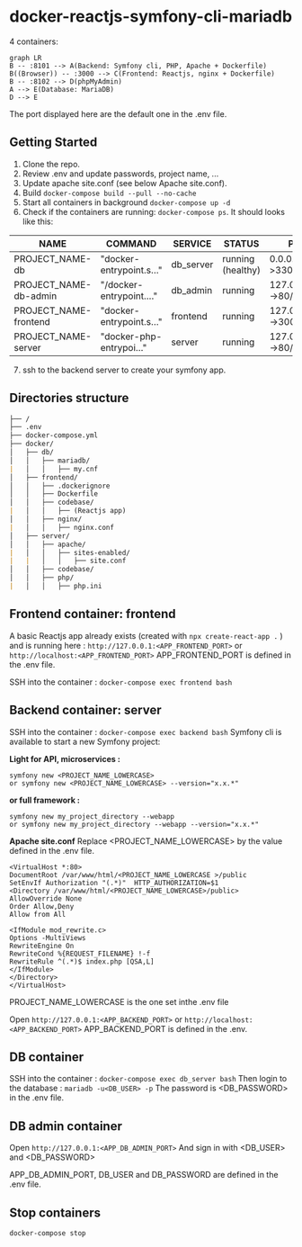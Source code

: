# docker-reactjs-symfony-cli-mariadb

4 containers:
```mermaid
graph LR
B -- :8101 --> A(Backend: Symfony cli, PHP, Apache + Dockerfile)  
B((Browser)) -- :3000 --> C(Frontend: Reactjs, nginx + Dockerfile)
B -- :8102 --> D(phpMyAdmin)
A --> E(Database: MariaDB)
D --> E

```
The port displayed here are the default one in the .env file. 

## Getting Started

 1. Clone the repo.
 2. Review .env and update passwords, project name, ...
 3. Update apache site.conf (see below Apache site.conf).
 4. Build  `docker-compose build --pull --no-cache`
 5. Start all containers in background `docker-compose up -d`
 6. Check if the containers are running: `docker-compose ps`. It should looks like this:

|NAME             |COMMAND   |SERVICE  | STATUS | PORTS|
|-----------------|----------|---------|--------|------|
|PROJECT_NAME-db|"docker-entrypoint.s…" |db_server | running (healthy) | 0.0.0.0:33017->3306/tcp|
|PROJECT_NAME-db-admin |"/docker-entrypoint.…" |db_admin | running | 127.0.0.1:8102->80/tcp|
|PROJECT_NAME-frontend |"docker-entrypoint.s…"|frontend| running | 127.0.0.1:3000->3000/tcp |
|PROJECT_NAME-server |"docker-php-entrypoi…"|server| running | 127.0.0.1:8101->80/tcp |

 7. ssh to the backend server to create your symfony app.
 
 
## Directories structure
```markdown
├── /
├── .env
├── docker-compose.yml
├── docker/
│   ├── db/
│   │   ├── mariadb/
|   │   │   ├── my.cnf
│   ├── frontend/
│   │   ├── .dockerignore
│   │   ├── Dockerfile
│   │   ├── codebase/
|   │   │   ├── (Reactjs app)
│   │   ├── nginx/
|   │   │   ├── nginx.conf
│   ├── server/
│   │   ├── apache/
|   │   │   ├── sites-enabled/
|   |   │   │   ├── site.conf
│   │   ├── codebase/
│   │   ├── php/
|   │   │   ├── php.ini
```

## Frontend container: frontend

A basic Reactjs app already exists (created with ```
npx create-react-app .
``` ) and is running here :  `http://127.0.0.1:<APP_FRONTEND_PORT>` or `http://localhost:<APP_FRONTEND_PORT>`
APP_FRONTEND_PORT is defined in the .env file.

SSH into the container : `docker-compose exec frontend bash` 

## Backend container: server

SSH into the container : `docker-compose exec backend bash` 
Symfony cli is available to start a new Symfony project:

**Light  for API, microservices :**

   ```
symfony new <PROJECT_NAME_LOWERCASE>
or symfony new <PROJECT_NAME_LOWERCASE> --version="x.x.*"
```

**or full framework :**   
   ```
symfony new my_project_directory --webapp
or symfony new my_project_directory --webapp --version="x.x.*"
```

**Apache site.conf**
Replace <PROJECT_NAME_LOWERCASE> by the value defined in the .env file.
```
<VirtualHost *:80>
DocumentRoot /var/www/html/<PROJECT_NAME_LOWERCASE >/public
SetEnvIf Authorization "(.*)"  HTTP_AUTHORIZATION=$1
<Directory /var/www/html/<PROJECT_NAME_LOWERCASE>/public>
AllowOverride None
Order Allow,Deny
Allow from All

<IfModule mod_rewrite.c>
Options -MultiViews
RewriteEngine On
RewriteCond %{REQUEST_FILENAME} !-f
RewriteRule ^(.*)$ index.php [QSA,L]
</IfModule>
</Directory>
</VirtualHost>
```
PROJECT_NAME_LOWERCASE is the one set inthe  .env file 

Open  `http://127.0.0.1:<APP_BACKEND_PORT>` or `http://localhost:<APP_BACKEND_PORT>`
APP_BACKEND_PORT is defined in the .env.


## DB container
SSH into the container : `docker-compose exec db_server bash`
Then login to the database : `mariadb -u<DB_USER> -p`
The password is <DB_PASSWORD> in the .env file.

## DB admin container

Open `http://127.0.0.1:<APP_DB_ADMIN_PORT>`
And sign in with <DB_USER> and <DB_PASSWORD>

APP_DB_ADMIN_PORT, DB_USER and DB_PASSWORD are defined in the .env file.

## Stop containers

    docker-compose stop
